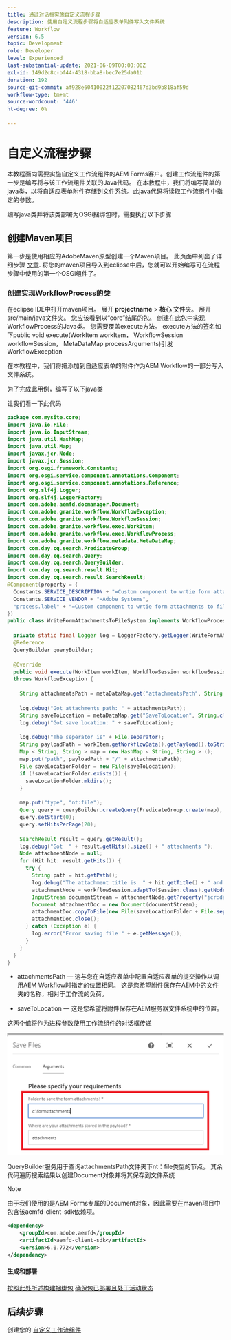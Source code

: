 ```yaml
---
title: 通过对话框实施自定义流程步骤
description: 使用自定义流程步骤将自适应表单附件写入文件系统
feature: Workflow
version: 6.5
topic: Development
role: Developer
level: Experienced
last-substantial-update: 2021-06-09T00:00:00Z
exl-id: 149d2c8c-bf44-4318-bba8-bec7e25da01b
duration: 192
source-git-commit: af928e60410022f12207082467d3bd9b818af59d
workflow-type: tm+mt
source-wordcount: '446'
ht-degree: 0%

---
```


# 自定义流程步骤

本教程面向需要实施自定义工作流组件的AEM Forms客户。创建工作流组件的第一步是编写将与该工作流组件关联的Java代码。 在本教程中，我们将编写简单的java类，以将自适应表单附件存储到文件系统。此java代码将读取工作流组件中指定的参数。

编写java类并将该类部署为OSGi捆绑包时，需要执行以下步骤

## 创建Maven项目

第一步是使用相应的AdobeMaven原型创建一个Maven项目。 此页面中列出了详细步骤 [文章](https://experienceleague.adobe.com/docs/experience-manager-learn/forms/creating-your-first-osgi-bundle/create-your-first-osgi-bundle.html). 将您的maven项目导入到eclipse中后，您就可以开始编写可在流程步骤中使用的第一个OSGi组件了。


### 创建实现WorkflowProcess的类

在eclipse IDE中打开maven项目。 展开 **projectname** > **核心** 文件夹。 展开src/main/java文件夹。 您应该看到以“core”结尾的包。 创建在此包中实现WorkflowProcess的Java类。 您需要覆盖execute方法。 execute方法的签名如下public void execute(WorkItem workItem， WorkflowSession workflowSession， MetaDataMap processArguments)引发WorkflowException

在本教程中，我们将把添加到自适应表单的附件作为AEM Workflow的一部分写入文件系统。

为了完成此用例，编写了以下java类

让我们看一下此代码

```java
package com.mysite.core;
import java.io.File;
import java.io.InputStream;
import java.util.HashMap;
import java.util.Map;
import javax.jcr.Node;
import javax.jcr.Session;
import org.osgi.framework.Constants;
import org.osgi.service.component.annotations.Component;
import org.osgi.service.component.annotations.Reference;
import org.slf4j.Logger;
import org.slf4j.LoggerFactory;
import com.adobe.aemfd.docmanager.Document;
import com.adobe.granite.workflow.WorkflowException;
import com.adobe.granite.workflow.WorkflowSession;
import com.adobe.granite.workflow.exec.WorkItem;
import com.adobe.granite.workflow.exec.WorkflowProcess;
import com.adobe.granite.workflow.metadata.MetaDataMap;
import com.day.cq.search.PredicateGroup;
import com.day.cq.search.Query;
import com.day.cq.search.QueryBuilder;
import com.day.cq.search.result.Hit;
import com.day.cq.search.result.SearchResult;
@Component(property = {
  Constants.SERVICE_DESCRIPTION + "=Custom component to wrtie form attachments to file system",
  Constants.SERVICE_VENDOR + "=Adobe Systems",
  "process.label" + "=Custom component to wrtie form attachments to file system"
})
public class WriteFormAttachmentsToFileSystem implements WorkflowProcess {

  private static final Logger log = LoggerFactory.getLogger(WriteFormAttachmentsToFileSystem.class);
  @Reference
  QueryBuilder queryBuilder;

  @Override
  public void execute(WorkItem workItem, WorkflowSession workflowSession, MetaDataMap metaDataMap)
  throws WorkflowException {

    String attachmentsPath = metaDataMap.get("attachmentsPath", String.class);

    log.debug("Got attachments path: " + attachmentsPath);
    String saveToLocation = metaDataMap.get("SaveToLocation", String.class);
    log.debug("Got save location: " + saveToLocation);

    log.debug("The seperator is" + File.separator);
    String payloadPath = workItem.getWorkflowData().getPayload().toString();
    Map < String, String > map = new HashMap < String, String > ();
    map.put("path", payloadPath + "/" + attachmentsPath);
    File saveLocationFolder = new File(saveToLocation);
    if (!saveLocationFolder.exists()) {
      saveLocationFolder.mkdirs();
    }

    map.put("type", "nt:file");
    Query query = queryBuilder.createQuery(PredicateGroup.create(map), workflowSession.adaptTo(Session.class));
    query.setStart(0);
    query.setHitsPerPage(20);

    SearchResult result = query.getResult();
    log.debug("Got  " + result.getHits().size() + " attachments ");
    Node attachmentNode = null;
    for (Hit hit: result.getHits()) {
      try {
        String path = hit.getPath();
        log.debug("The attachment title is  " + hit.getTitle() + " and the attachment path is  " + path);
        attachmentNode = workflowSession.adaptTo(Session.class).getNode(path + "/jcr:content");
        InputStream documentStream = attachmentNode.getProperty("jcr:data").getBinary().getStream();
        Document attachmentDoc = new Document(documentStream);
        attachmentDoc.copyToFile(new File(saveLocationFolder + File.separator + hit.getTitle()));
        attachmentDoc.close();
      } catch (Exception e) {
        log.error("Error saving file " + e.getMessage());
      }
    }
  }
}
```


* attachmentsPath — 这与您在自适应表单中配置自适应表单的提交操作以调用AEM Workflow时指定的位置相同。 这是您希望附件保存在AEM中的文件夹的名称，相对于工作流的负荷。

* saveToLocation — 这是您希望将附件保存在AEM服务器文件系统中的位置。

这两个值将作为进程参数使用工作流组件的对话框传递

![流程步骤](assets/custom-workflow-component.png)

QueryBuilder服务用于查询attachmentsPath文件夹下nt：file类型的节点。 其余代码遍历搜索结果以创建Document对象并将其保存到文件系统


>[!NOTE]
>
>由于我们使用的是AEM Forms专属的Document对象，因此需要在maven项目中包含该aemfd-client-sdk依赖项。

```xml
<dependency>
    <groupId>com.adobe.aemfd</groupId>
    <artifactId>aemfd-client-sdk</artifactId>
    <version>6.0.772</version>
</dependency>
```

#### 生成和部署

[按照此处所述构建捆绑包](https://experienceleague.adobe.com/docs/experience-manager-learn/forms/creating-your-first-osgi-bundle/create-your-first-osgi-bundle.html)
[确保包已部署且处于活动状态](http://localhost:4502/system/console/bundles)

## 后续步骤

创建您的 [自定义工作流组件](./custom-workflow-component.md)

